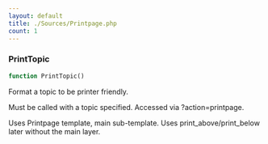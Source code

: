 ```yaml
---
layout: default
title: ./Sources/Printpage.php
count: 1
---
```


### PrintTopic

```php
function PrintTopic()
```
Format a topic to be printer friendly.

Must be called with a topic specified.
Accessed via ?action=printpage.

Uses Printpage template, main sub-template.
Uses print_above/print_below later without the main layer.

